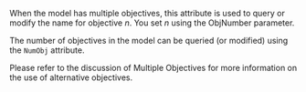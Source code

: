 When the model has multiple objectives, this attribute is used to query or modify the name for objective $n$. You set
$n$ using the ObjNumber parameter.

The number of objectives in the model can be queried (or modified) using the `NumObj` attribute.

Please refer to the discussion of Multiple Objectives for more information on the use of alternative objectives.